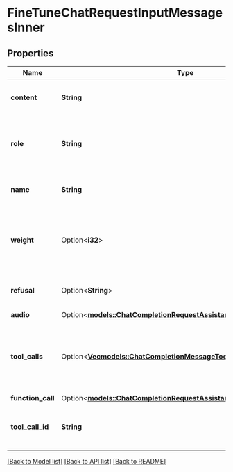 # FineTuneChatRequestInputMessagesInner

## Properties

Name | Type | Description | Notes
------------ | ------------- | ------------- | -------------
**content** | **String** | The contents of the function message. | 
**role** | **String** | The role of the messages author, in this case `function`. | 
**name** | **String** | The name of the function to call. | 
**weight** | Option<**i32**> | Controls whether the assistant message is trained against (0 or 1) | [optional]
**refusal** | Option<**String**> | The refusal message by the assistant. | [optional]
**audio** | Option<[**models::ChatCompletionRequestAssistantMessageAudio**](ChatCompletionRequestAssistantMessage_audio.md)> |  | [optional]
**tool_calls** | Option<[**Vec<models::ChatCompletionMessageToolCallsInner>**](ChatCompletionMessageToolCalls_inner.md)> | The tool calls generated by the model, such as function calls. | [optional]
**function_call** | Option<[**models::ChatCompletionRequestAssistantMessageFunctionCall**](ChatCompletionRequestAssistantMessage_function_call.md)> |  | [optional]
**tool_call_id** | **String** | Tool call that this message is responding to. | 

[[Back to Model list]](../README.md#documentation-for-models) [[Back to API list]](../README.md#documentation-for-api-endpoints) [[Back to README]](../README.md)


